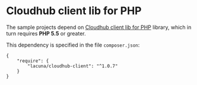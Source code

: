 Cloudhub client lib for PHP
=================================

The sample projects depend on [Cloudhub client lib for PHP](https://github.com/LacunaSoftware/cloudHubPhpClient) library, which in
turn requires **PHP 5.5** or greater.

This dependency is specified in the file `composer.json`:

	{
		"require": {
			"lacuna/cloudhub-client": "^1.0.7"
		}
	}